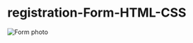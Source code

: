 # registration-Form-HTML-CSS

![Form photo](https://user-images.githubusercontent.com/114645429/193318620-642a6f5b-b7cb-4389-bbe0-4d69340c9d50.png)

